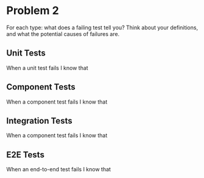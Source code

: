 # Problem 2

For each type: what does a failing test tell you? Think about your definitions, and what the potential causes of failures are.

## Unit Tests

When a unit test fails I know that

## Component Tests

When a component test fails I know that

## Integration Tests

When a component test fails I know that

## E2E Tests

When an end-to-end test fails I know that